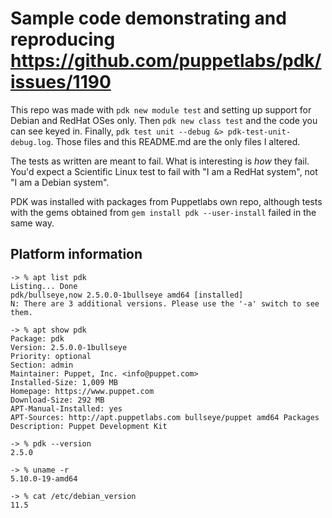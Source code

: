 # Sample code demonstrating and reproducing https://github.com/puppetlabs/pdk/issues/1190

This repo was made with `pdk new module test` and setting up support for Debian and RedHat OSes only.  Then `pdk new class test` and the code you can see keyed in.  Finally, `pdk test unit --debug &> pdk-test-unit-debug.log`.  Those files and this README.md are the only files I altered.

The tests as written are meant to fail.  What is interesting is *how* they fail.  You'd expect a Scientific Linux test to fail with "I am a RedHat system", not "I am a Debian system".

PDK was installed with packages from Puppetlabs own repo, although tests with the gems obtained from `gem install pdk --user-install` failed in the same way.

## Platform information

```
-> % apt list pdk
Listing... Done
pdk/bullseye,now 2.5.0.0-1bullseye amd64 [installed]
N: There are 3 additional versions. Please use the '-a' switch to see them.

-> % apt show pdk
Package: pdk
Version: 2.5.0.0-1bullseye
Priority: optional
Section: admin
Maintainer: Puppet, Inc. <info@puppet.com>
Installed-Size: 1,009 MB
Homepage: https://www.puppet.com
Download-Size: 292 MB
APT-Manual-Installed: yes
APT-Sources: http://apt.puppetlabs.com bullseye/puppet amd64 Packages
Description: Puppet Development Kit

-> % pdk --version
2.5.0

-> % uname -r
5.10.0-19-amd64

-> % cat /etc/debian_version 
11.5
```
